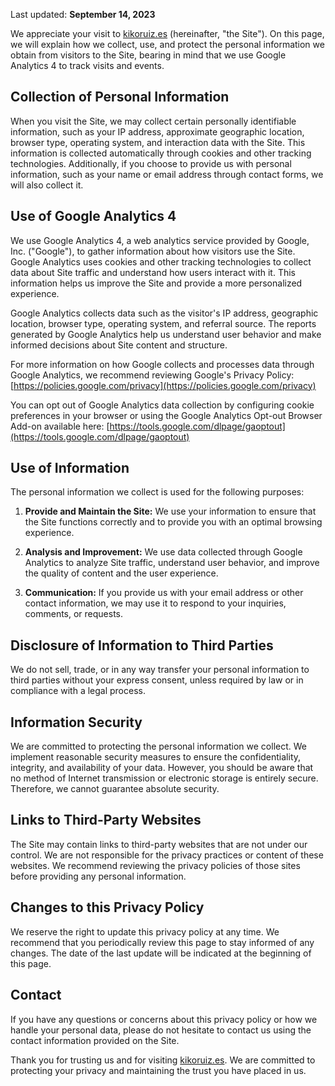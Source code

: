 Last updated: **September 14, 2023**

We appreciate your visit to [kikoruiz.es](/) (hereinafter, "the Site"). On this page, we will explain how we collect, use, and protect the personal information we obtain from visitors to the Site, bearing in mind that we use Google Analytics 4 to track visits and events.

## Collection of Personal Information

When you visit the Site, we may collect certain personally identifiable information, such as your IP address, approximate geographic location, browser type, operating system, and interaction data with the Site. This information is collected automatically through cookies and other tracking technologies. Additionally, if you choose to provide us with personal information, such as your name or email address through contact forms, we will also collect it.

## Use of Google Analytics 4

We use Google Analytics 4, a web analytics service provided by Google, Inc. ("Google"), to gather information about how visitors use the Site. Google Analytics uses cookies and other tracking technologies to collect data about Site traffic and understand how users interact with it. This information helps us improve the Site and provide a more personalized experience.

Google Analytics collects data such as the visitor's IP address, geographic location, browser type, operating system, and referral source. The reports generated by Google Analytics help us understand user behavior and make informed decisions about Site content and structure.

For more information on how Google collects and processes data through Google Analytics, we recommend reviewing Google's Privacy Policy: [https://policies.google.com/privacy](https://policies.google.com/privacy)

You can opt out of Google Analytics data collection by configuring cookie preferences in your browser or using the Google Analytics Opt-out Browser Add-on available here: [https://tools.google.com/dlpage/gaoptout](https://tools.google.com/dlpage/gaoptout)

## Use of Information

The personal information we collect is used for the following purposes:

1. **Provide and Maintain the Site:** We use your information to ensure that the Site functions correctly and to provide you with an optimal browsing experience.

2. **Analysis and Improvement:** We use data collected through Google Analytics to analyze Site traffic, understand user behavior, and improve the quality of content and the user experience.

3. **Communication:** If you provide us with your email address or other contact information, we may use it to respond to your inquiries, comments, or requests.

## Disclosure of Information to Third Parties

We do not sell, trade, or in any way transfer your personal information to third parties without your express consent, unless required by law or in compliance with a legal process.

## Information Security

We are committed to protecting the personal information we collect. We implement reasonable security measures to ensure the confidentiality, integrity, and availability of your data. However, you should be aware that no method of Internet transmission or electronic storage is entirely secure. Therefore, we cannot guarantee absolute security.

## Links to Third-Party Websites

The Site may contain links to third-party websites that are not under our control. We are not responsible for the privacy practices or content of these websites. We recommend reviewing the privacy policies of those sites before providing any personal information.

## Changes to this Privacy Policy

We reserve the right to update this privacy policy at any time. We recommend that you periodically review this page to stay informed of any changes. The date of the last update will be indicated at the beginning of this page.

## Contact

If you have any questions or concerns about this privacy policy or how we handle your personal data, please do not hesitate to contact us using the contact information provided on the Site.

Thank you for trusting us and for visiting [kikoruiz.es](/). We are committed to protecting your privacy and maintaining the trust you have placed in us.

